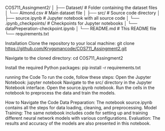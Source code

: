 COS711_Assingment2/
│
├── Dataset/                  # Folder containing the dataset files
│   └── Almond.csv            # Main dataset file
│
├── src/                      # Source code directory
│   ├── source.ipynb # Jupyter notebook with all source code
│   └── .ipynb_checkpoints/   # Checkpoints for Jupyter notebooks
│       └── dataPreperation-checkpoint.ipynb
│
└── README.md                 # This README file
└── requirements.txt


Installation
Clone the repository to your local machine:
git clone https://github.com/Krygsmancode/COS711_Assingment2.git

Navigate to the cloned directory:
cd COS711_Assingment2

Install the required Python packages:
pip install -r requirements.txt

running the Code
To run the code, follow these steps:
Open the Jupyter Notebook:
jupyter notebook
Navigate to the src/ directory in the Jupyter Notebook interface.
Open the source.ipynb notebook.
Run the cells in the notebook to preprocess the data and train the models.


How to Navigate the Code
Data Preparation: The notebook source.ipynb contains all the steps for data loading, cleaning, and preprocessing.
Model Training: The same notebook includes code for setting up and training different neural network models with various configurations.
Evaluation: The results and accuracy of the models are also presented in this notebook.
